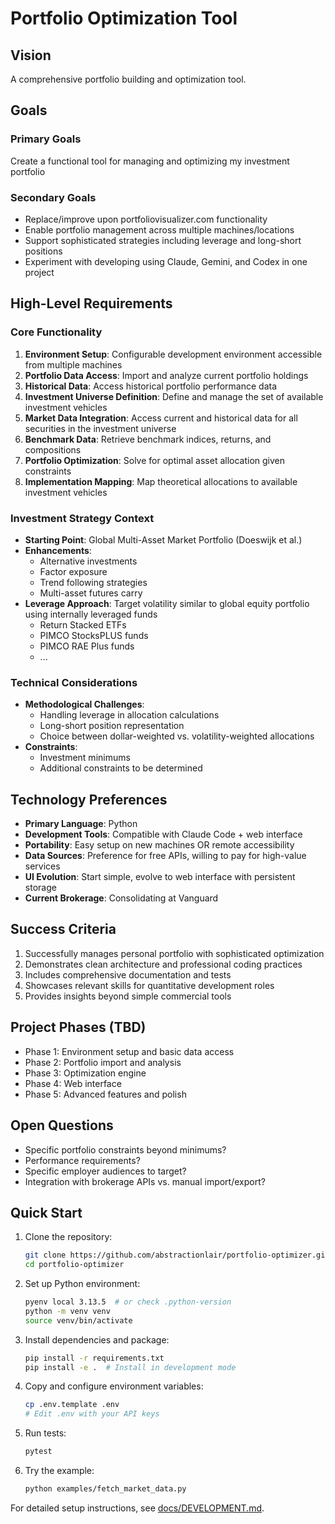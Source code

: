 # Portfolio Optimization Tool

## Vision
A comprehensive portfolio building and optimization tool.

## Goals

### Primary Goals
Create a functional tool for managing and optimizing my investment portfolio

### Secondary Goals
- Replace/improve upon portfoliovisualizer.com functionality
- Enable portfolio management across multiple machines/locations
- Support sophisticated strategies including leverage and long-short positions
- Experiment with developing using Claude, Gemini, and Codex in one project

## High-Level Requirements

### Core Functionality
1. **Environment Setup**: Configurable development environment accessible from multiple machines
2. **Portfolio Data Access**: Import and analyze current portfolio holdings
3. **Historical Data**: Access historical portfolio performance data
4. **Investment Universe Definition**: Define and manage the set of available investment vehicles
5. **Market Data Integration**: Access current and historical data for all securities in the investment universe
6. **Benchmark Data**: Retrieve benchmark indices, returns, and compositions
7. **Portfolio Optimization**: Solve for optimal asset allocation given constraints
8. **Implementation Mapping**: Map theoretical allocations to available investment vehicles

### Investment Strategy Context
- **Starting Point**: Global Multi-Asset Market Portfolio (Doeswijk et al.)
- **Enhancements**: 
  - Alternative investments
  - Factor exposure
  - Trend following strategies
  - Multi-asset futures carry
- **Leverage Approach**: Target volatility similar to global equity portfolio using internally leveraged funds
  - Return Stacked ETFs
  - PIMCO StocksPLUS funds
  - PIMCO RAE Plus funds
  - ...

### Technical Considerations
- **Methodological Challenges**: 
  - Handling leverage in allocation calculations
  - Long-short position representation
  - Choice between dollar-weighted vs. volatility-weighted allocations
- **Constraints**:
  - Investment minimums
  - Additional constraints to be determined

## Technology Preferences
- **Primary Language**: Python
- **Development Tools**: Compatible with Claude Code + web interface
- **Portability**: Easy setup on new machines OR remote accessibility
- **Data Sources**: Preference for free APIs, willing to pay for high-value services
- **UI Evolution**: Start simple, evolve to web interface with persistent storage
- **Current Brokerage**: Consolidating at Vanguard

## Success Criteria
1. Successfully manages personal portfolio with sophisticated optimization
2. Demonstrates clean architecture and professional coding practices
3. Includes comprehensive documentation and tests
4. Showcases relevant skills for quantitative development roles
5. Provides insights beyond simple commercial tools

## Project Phases (TBD)
- Phase 1: Environment setup and basic data access
- Phase 2: Portfolio import and analysis
- Phase 3: Optimization engine
- Phase 4: Web interface
- Phase 5: Advanced features and polish

## Open Questions
- Specific portfolio constraints beyond minimums?
- Performance requirements?
- Specific employer audiences to target?
- Integration with brokerage APIs vs. manual import/export?

## Quick Start

1. Clone the repository:
   ```bash
   git clone https://github.com/abstractionlair/portfolio-optimizer.git
   cd portfolio-optimizer
   ```

2. Set up Python environment:
   ```bash
   pyenv local 3.13.5  # or check .python-version
   python -m venv venv
   source venv/bin/activate
   ```

3. Install dependencies and package:
   ```bash
   pip install -r requirements.txt
   pip install -e .  # Install in development mode
   ```

4. Copy and configure environment variables:
   ```bash
   cp .env.template .env
   # Edit .env with your API keys
   ```

5. Run tests:
   ```bash
   pytest
   ```

6. Try the example:
   ```bash
   python examples/fetch_market_data.py
   ```

For detailed setup instructions, see [docs/DEVELOPMENT.md](docs/DEVELOPMENT.md).

